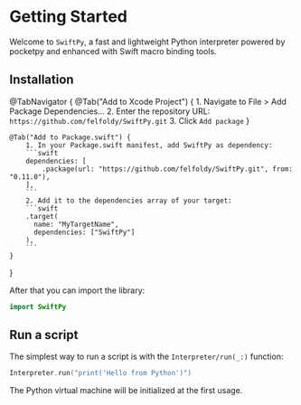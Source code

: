 # Getting Started

Welcome to ``SwiftPy``, a fast and lightweight Python interpreter powered by pocketpy and enhanced with Swift macro binding tools.

## Installation

@TabNavigator {
    @Tab("Add to Xcode Project") {
        1. Navigate to File > Add Package Dependencies…
        2. Enter the repository URL: `https://github.com/felfoldy/SwiftPy.git`
        3. Click `Add package`
    }

    @Tab("Add to Package.swift") {
        1. In your Package.swift manifest, add SwiftPy as dependency:
        ```swift
        dependencies: [
            .package(url: "https://github.com/felfoldy/SwiftPy.git", from: "0.11.0"),
        ],
        ```
        2. Add it to the dependencies array of your target:
        ```swift
        .target(
          name: "MyTargetName",
          dependencies: ["SwiftPy"]
        ),
        ```
    }
}

After that you can import the library:
```swift
import SwiftPy
```

## Run a script

The simplest way to run a script is with the ``Interpreter/run(_:)`` function:
```swift
Interpreter.run("print('Hello from Python')")
```
The Python virtual machine will be initialized at the first usage.
